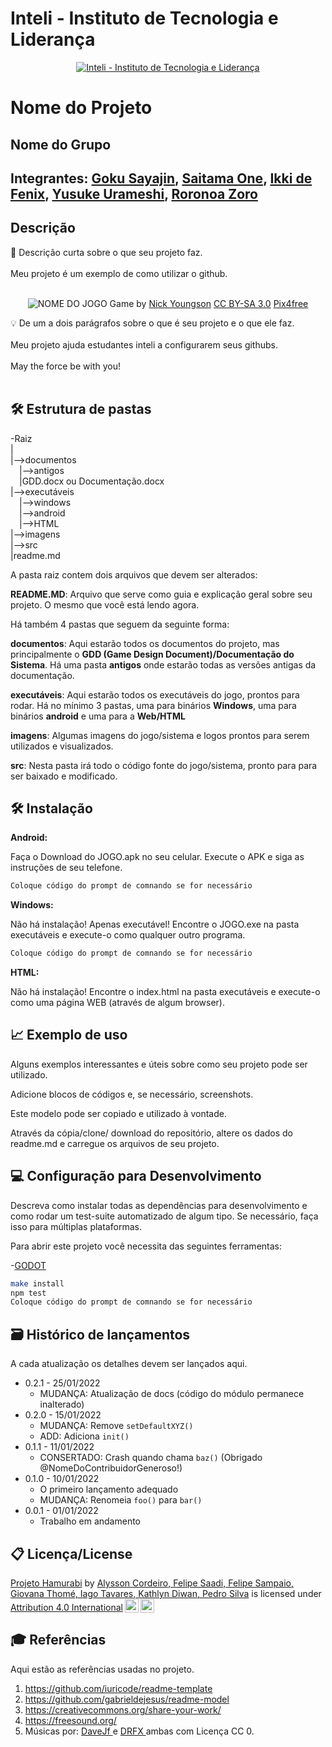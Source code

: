 # Inteli - Instituto de Tecnologia e Liderança 

<p align="center">
<a href= "https://www.inteli.edu.br/"><img src="https://www.inteli.edu.br/wp-content/uploads/2021/08/20172028/marca_1-2.png" alt="Inteli - Instituto de Tecnologia e Liderança" border="0"></a>
</p>

# Nome do Projeto

## Nome do Grupo

## Integrantes: <a href="https://www.linkedin.com/in/victorbarq/">Goku Sayajin</a>, <a href="https://www.linkedin.com/in/victorbarq/">Saitama One</a>, <a href="https://www.linkedin.com/in/victorbarq/">Ikki de Fenix</a>, <a href="https://www.linkedin.com/in/victorbarq/">Yusuke Urameshi</a>, <a href="https://www.linkedin.com/in/victorbarq/">Roronoa Zoro</a>

## Descrição

📜 Descrição curta sobre o que seu projeto faz.
<br><br>
Meu projeto é um exemplo de como utilizar o github.
<br><br>
<p align="center">
<img src="https://pix4free.org/assets/library/2021-01-20/originals/game.jpg" alt="NOME DO JOGO" border="0">
  Game by <a href="http://www.nyphotographic.com/">Nick Youngson</a> <a rel="license" href="https://creativecommons.org/licenses/by-sa/3.0/">CC BY-SA 3.0</a> <a href="http://pix4free.org/">Pix4free</a>
</p>


💡 De um a dois parágrafos sobre o que é seu projeto e o que ele faz.
<br><br>
Meu projeto ajuda estudantes inteli a configurarem seus githubs.
<br><br>
May the force be with you!
<br><br>

## 🛠 Estrutura de pastas

-Raiz<br>
|<br>
|-->documentos<br>
  &emsp;|-->antigos<br>
  &emsp;|GDD.docx ou Documentação.docx<br>
|-->executáveis<br>
  &emsp;|-->windows<br>
  &emsp;|-->android<br>
  &emsp;|-->HTML<br>
|-->imagens<br>
|-->src<br>
|readme.md<br>

A pasta raiz contem dois arquivos que devem ser alterados:

<b>README.MD</b>: Arquivo que serve como guia e explicação geral sobre seu projeto. O mesmo que você está lendo agora.

Há também 4 pastas que seguem da seguinte forma:

<b>documentos</b>: Aqui estarão todos os documentos do projeto, mas principalmente o <b>GDD (Game Design Document)/Documentação do Sistema</b>. Há uma pasta <b>antigos</b> onde estarão todas as versões antigas da documentação.

<b>executáveis</b>: Aqui estarão todos os executáveis do jogo, prontos para rodar. Há no mínimo 3 pastas, uma para binários <b>Windows</b>, uma para binários <b>android</b> e uma para a <b>Web/HTML</b>

<b>imagens</b>: Algumas imagens do jogo/sistema e logos prontos para serem utilizados e visualizados.

<b>src</b>: Nesta pasta irá todo o código fonte do jogo/sistema, pronto para para ser baixado e modificado.

## 🛠 Instalação

<b>Android:</b>

Faça o Download do JOGO.apk no seu celular.
Execute o APK e siga as instruções de seu telefone.

```sh
Coloque código do prompt de comnando se for necessário
```

<b>Windows:</b>

Não há instalação! Apenas executável!
Encontre o JOGO.exe na pasta executáveis e execute-o como qualquer outro programa.

```sh
Coloque código do prompt de comnando se for necessário
```

<b>HTML:</b>

Não há instalação!
Encontre o index.html na pasta executáveis e execute-o como uma página WEB (através de algum browser).

## 📈 Exemplo de uso

Alguns exemplos interessantes e úteis sobre como seu projeto pode ser utilizado.

Adicione blocos de códigos e, se necessário, screenshots.

Este modelo pode ser copiado e utilizado à vontade.

Através da cópia/clone/ download do repositório, altere os dados do readme.md e carregue os arquivos de seu projeto.

## 💻 Configuração para Desenvolvimento

Descreva como instalar todas as dependências para desenvolvimento e como rodar um test-suite automatizado de algum tipo. Se necessário, faça isso para múltiplas plataformas.

Para abrir este projeto você necessita das seguintes ferramentas:

-<a href="https://godotengine.org/download">GODOT</a>

```sh
make install
npm test
Coloque código do prompt de comnando se for necessário
```

## 🗃 Histórico de lançamentos

A cada atualização os detalhes devem ser lançados aqui.

* 0.2.1 - 25/01/2022
    * MUDANÇA: Atualização de docs (código do módulo permanece inalterado)
* 0.2.0 - 15/01/2022
    * MUDANÇA: Remove `setDefaultXYZ()`
    * ADD: Adiciona `init()`
* 0.1.1 - 11/01/2022
    * CONSERTADO: Crash quando chama `baz()` (Obrigado @NomeDoContribuidorGeneroso!)
* 0.1.0 - 10/01/2022
    * O primeiro lançamento adequado
    * MUDANÇA: Renomeia `foo()` para `bar()`
* 0.0.1 - 01/01/2022
    * Trabalho em andamento

## 📋 Licença/License

<!-- <p xmlns:cc="http://creativecommons.org/ns#" xmlns:dct="http://purl.org/dc/terms/"><a property="dct:title" rel="cc:attributionURL" href="https://github.com/Spidus/Teste_Final_1">MODELO GIT INTELI</a> by <a rel="cc:attributionURL dct:creator" property="cc:attributionName" href="https://www.yggbrasil.com.br/vr">INTELI, VICTOR BRUNO ALEXANDER ROSETTI DE QUIROZ</a> is licensed under <a href="http://creativecommons.org/licenses/by/4.0/?ref=chooser-v1" target="_blank" rel="license noopener noreferrer" style="display:inline-block;">Attribution 4.0 International<img style="height:22px!important;margin-left:3px;vertical-align:text-bottom;" src="https://mirrors.creativecommons.org/presskit/icons/cc.svg?ref=chooser-v1"><img style="height:22px!important;margin-left:3px;vertical-align:text-bottom;" src="https://mirrors.creativecommons.org/presskit/icons/by.svg?ref=chooser-v1"></a></p> -->

<p xmlns:cc="http://creativecommons.org/ns#" xmlns:dct="http://purl.org/dc/terms/"><a property="dct:title" rel="cc:attributionURL" href="https://github.com/2022M1T3/Projeto1">Projeto Hamurabi</a> by <a rel="cc:attributionURL dct:creator" property="cc:attributionName" href="https://github.com/2022M1T3">Alysson Cordeiro, Felipe Saadi, Felipe Sampaio, Giovana Thomé, Iago Tavares, Kathlyn Diwan, Pedro Silva</a> is licensed under <a href="http://creativecommons.org/licenses/by/4.0/?ref=chooser-v1" target="_blank" rel="license noopener noreferrer" style="display:inline-block;">Attribution 4.0 International<img style="height:22px!important;margin-left:3px;vertical-align:text-bottom;" src="https://mirrors.creativecommons.org/presskit/icons/cc.svg?ref=chooser-v1"><img style="height:22px!important;margin-left:3px;vertical-align:text-bottom;" src="https://mirrors.creativecommons.org/presskit/icons/by.svg?ref=chooser-v1"></a></p>

## 🎓 Referências

Aqui estão as referências usadas no projeto.

1. <https://github.com/iuricode/readme-template>
2. <https://github.com/gabrieldejesus/readme-model>
3. <https://creativecommons.org/share-your-work/>
4. <https://freesound.org/>
5. Músicas por: <a href="https://freesound.org/people/DaveJf/sounds/616544/"> DaveJf </a> e <a href="https://freesound.org/people/DRFX/sounds/338986/"> DRFX </a> ambas com Licença CC 0.
